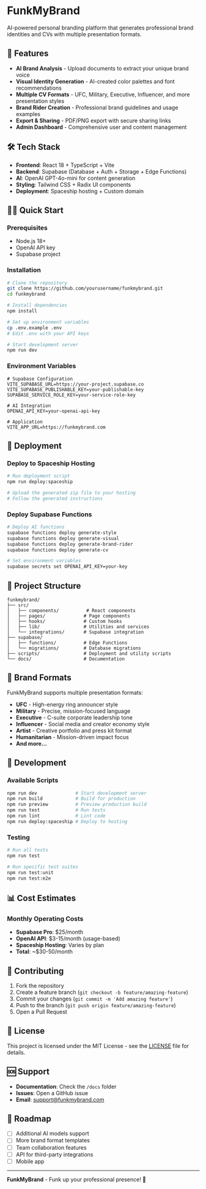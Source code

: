 # FunkMyBrand

AI-powered personal branding platform that generates professional brand identities and CVs with multiple presentation formats.

## 🚀 Features

- **AI Brand Analysis** - Upload documents to extract your unique brand voice
- **Visual Identity Generation** - AI-created color palettes and font recommendations
- **Multiple CV Formats** - UFC, Military, Executive, Influencer, and more presentation styles
- **Brand Rider Creation** - Professional brand guidelines and usage examples
- **Export & Sharing** - PDF/PNG export with secure sharing links
- **Admin Dashboard** - Comprehensive user and content management

## 🛠️ Tech Stack

- **Frontend**: React 18 + TypeScript + Vite
- **Backend**: Supabase (Database + Auth + Storage + Edge Functions)
- **AI**: OpenAI GPT-4o-mini for content generation
- **Styling**: Tailwind CSS + Radix UI components
- **Deployment**: Spaceship hosting + Custom domain

## 🏃‍♂️ Quick Start

### Prerequisites
- Node.js 18+
- OpenAI API key
- Supabase project

### Installation

```bash
# Clone the repository
git clone https://github.com/yourusername/funkmybrand.git
cd funkmybrand

# Install dependencies
npm install

# Set up environment variables
cp .env.example .env
# Edit .env with your API keys

# Start development server
npm run dev
```

### Environment Variables

```env
# Supabase Configuration
VITE_SUPABASE_URL=https://your-project.supabase.co
VITE_SUPABASE_PUBLISHABLE_KEY=your-publishable-key
SUPABASE_SERVICE_ROLE_KEY=your-service-role-key

# AI Integration
OPENAI_API_KEY=your-openai-api-key

# Application
VITE_APP_URL=https://funkmybrand.com
```

## 🚀 Deployment

### Deploy to Spaceship Hosting

```bash
# Run deployment script
npm run deploy:spaceship

# Upload the generated zip file to your hosting
# Follow the generated instructions
```

### Deploy Supabase Functions

```bash
# Deploy AI functions
supabase functions deploy generate-style
supabase functions deploy generate-visual
supabase functions deploy generate-brand-rider
supabase functions deploy generate-cv

# Set environment variables
supabase secrets set OPENAI_API_KEY=your-key
```

## 📁 Project Structure

```
funkmybrand/
├── src/
│   ├── components/          # React components
│   ├── pages/              # Page components
│   ├── hooks/              # Custom hooks
│   ├── lib/                # Utilities and services
│   └── integrations/       # Supabase integration
├── supabase/
│   ├── functions/          # Edge Functions
│   └── migrations/         # Database migrations
├── scripts/                # Deployment and utility scripts
└── docs/                   # Documentation
```

## 🎨 Brand Formats

FunkMyBrand supports multiple presentation formats:

- **UFC** - High-energy ring announcer style
- **Military** - Precise, mission-focused language
- **Executive** - C-suite corporate leadership tone
- **Influencer** - Social media and creator economy style
- **Artist** - Creative portfolio and press kit format
- **Humanitarian** - Mission-driven impact focus
- **And more...**

## 🔧 Development

### Available Scripts

```bash
npm run dev              # Start development server
npm run build            # Build for production
npm run preview          # Preview production build
npm run test             # Run tests
npm run lint             # Lint code
npm run deploy:spaceship # Deploy to hosting
```

### Testing

```bash
# Run all tests
npm run test

# Run specific test suites
npm run test:unit
npm run test:e2e
```

## 📊 Cost Estimates

### Monthly Operating Costs
- **Supabase Pro**: $25/month
- **OpenAI API**: $3-15/month (usage-based)
- **Spaceship Hosting**: Varies by plan
- **Total**: ~$30-50/month

## 🤝 Contributing

1. Fork the repository
2. Create a feature branch (`git checkout -b feature/amazing-feature`)
3. Commit your changes (`git commit -m 'Add amazing feature'`)
4. Push to the branch (`git push origin feature/amazing-feature`)
5. Open a Pull Request

## 📄 License

This project is licensed under the MIT License - see the [LICENSE](LICENSE) file for details.

## 🆘 Support

- **Documentation**: Check the `/docs` folder
- **Issues**: Open a GitHub issue
- **Email**: support@funkmybrand.com

## 🎯 Roadmap

- [ ] Additional AI models support
- [ ] More brand format templates
- [ ] Team collaboration features
- [ ] API for third-party integrations
- [ ] Mobile app

---

**FunkMyBrand** - Funk up your professional presence! 🎸